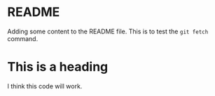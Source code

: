 # README #
Adding some content to the README file. This is to test the `git fetch` command.

# This is a heading

I think this code will work.
